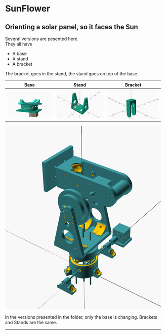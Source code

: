 # SunFlower
## Orienting a solar panel, so it faces the Sun

Several versions are pesented here.  
They all have
- A base
- A stand
- A bracket

The bracket goes in the stand, the stand goes on top of the base.

| Base | Stand | Bracket |
|:------------------------------------------------------:|:----------------------------------------------------:|:------------------------------------------------:|
| ![Base](./SolarPanelStand.v5/full.view.with.motor.png) | ![Stand](./SolarPanelStand.v3/full.bracket.base.png) |  ![Bracket](./SolarPanelStand.v3/full.bracket.png) |


![Full Stuff](../SolarPanelStand.v2/images/apart.png)

In the versions presented in the folder, only the base is changing. Brackets and Stands are the same.

---
